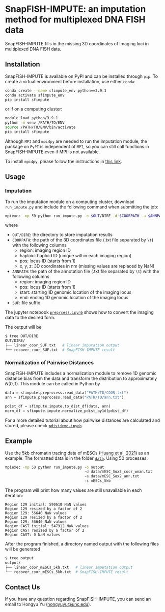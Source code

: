 # SnapFISH-IMPUTE: an imputation method for multiplexed DNA FISH data

SnapFISH-IMPUTE fills in the missing 3D coordinates of imaging loci in multiplexed DNA FISH data.

## Installation

SnapFISH-IMPUTE is available on PyPI and can be installed through `pip`. To create a virtual environment before installation, use either `conda`:
```bash
conda create --name sfimpute_env python==3.9.1
conda activate sfimpute_env
pip install sfimpute
```
or if on a computing cluster:
```bash
module load python/3.9.1
python -m venv /PATH/TO/ENV
source /PATH/TO/ENV/bin/activate
pip install sfimpute
```
Although `MPI` and `mpi4py` are needed to run the imputation module, the package on `PyPI` is independent of `MPI`, so you can still call functions in SnapFISH-IMPUTE even if MPI is not available.

To install `mpi4py`, please follow the instructions in [this link](https://mpi4py.readthedocs.io/en/stable/install.html).

## Usage

### Imputation

To run the imputation module on a computing cluster, download `run_impute.py` and include the following command when submitting the job:
```bash
mpiexec -np 50 python run_impute.py -o $OUT/DIRE -d $COORPATH -a $ANNPATH -s $SUF
```
where
* `OUT/DIRE`: the directory to store imputation results
* `COORPATH`: the path of the 3D coordinates file (.txt file separated by `\t`) with the following columns
    * region: imaging region ID
    * haploid: haploid ID (unique within each imaging region)
    * pos: locus ID (starts from 1)
    * x, y, z: 3D coordinates in nm (missing values are replaced by NaN)
* `ANNPATH`: the path of the annotation file (.txt file separated by `\t`) with the following columns
    * region: imaging region ID
    * pos: locus ID (starts from 1)
    * start: starting 1D genomic location of the imaging locus
    * end: ending 1D genomic location of the imaging locus
* `SUF`: file suffix

The jupyter notebook [`preprcess.ipynb`](jupyter/preprocess.ipynb) shows how to convert the imaging data to the desired form.

The output will be
```bash
$ tree OUT/DIRE
OUT/DIRE/
├── linear_coor_SUF.txt   # linear imputation output
└── recover_coor_SUF.txt  # SnapFISH-IMPUTE result
```

### Normalization of Pairwise Distances

SnapFISH-IMPUTE includes a normalization module to remove 1D genomic distance bias from the data and transform the distribution to approximately $N(0,1)$. This module can be called in Python by
```python
data = sfimpute.preprocess.read_data("PATH/TO/COOR.txt")
ann = sfimpute.preprocess.read_data("PATH/TO/ann.txt")

pdist_df = sfimpute.impute.to_dist_df(data, ann)
norm_df = sfimpute.impute.normalize_pdist_by1d(pdist_df)
```
For a more detailed tutorial about how pairwise distances are calculated and stored, please check [`pdistdemo.ipynb`](jupyter/pdistdemo.ipynb).

## Example

Use the 5kb chromatin tracing data of mESCs ([Huang et al. 2021](https://www.nature.com/articles/s41588-021-00863-6)) as an example. The formatted data is in the folder [`data`](data). Using 50 processes:
```bash
mpiexec -np 50 python run_impute.py -o output 
                                    -d data/mESC_Sox2_coor_wnan.txt 
                                    -a data/mESC_Sox2_ann.txt 
                                    -s mESCs_5kb
```
The program will print how many values are still unavailable in each iteration:
```
Region 129 initial: 590610 NaN values
Region 129 resized by a factor of 2
Region 129: 56640 NaN values
Region 129 resized by a factor of 2
Region 129: 56640 NaN values
Region CAST initial: 547912 NaN values
Region CAST resized by a factor of 2
Region CAST: 0 NaN values
```
After the program finished, a directory named output with the following files will be generated
```bash
$ tree output
output/
├── linear_coor_mESCs_5kb.txt   # linear imputation output
└── recover_coor_mESCs_5kb.txt  # SnapFISH-IMPUTE result
```

## Contact Us

If you have any question regarding SnapFISH-IMPUTE, you can send an email to Hongyu Yu (hongyuyu@unc.edu).
